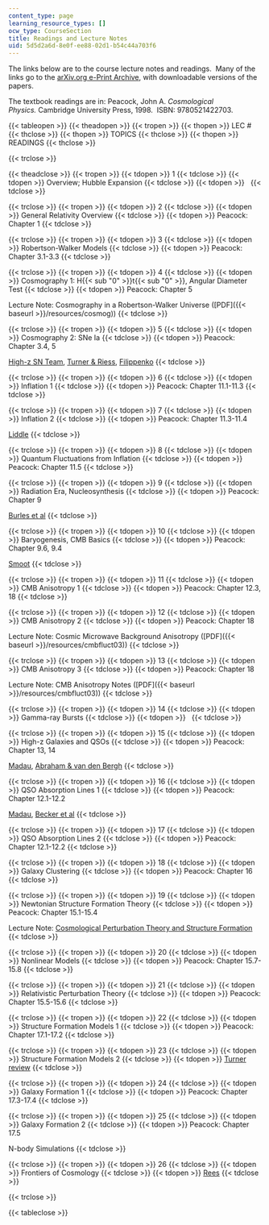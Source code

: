 ```yaml
---
content_type: page
learning_resource_types: []
ocw_type: CourseSection
title: Readings and Lecture Notes
uid: 5d5d2a6d-8e0f-ee88-02d1-b54c44a703f6
---
```


The links below are to the course lecture notes and readings.  Many of the links go to the [arXiv.org e-Print Archive](http://de.arxiv.org/), with downloadable versions of the papers.

The textbook readings are in: Peacock, John A. _Cosmological Physics._ Cambridge University Press, 1998.  ISBN: 9780521422703.

{{< tableopen >}}
{{< theadopen >}}
{{< tropen >}}
{{< thopen >}}
LEC #
{{< thclose >}}
{{< thopen >}}
TOPICS
{{< thclose >}}
{{< thopen >}}
READINGS
{{< thclose >}}

{{< trclose >}}

{{< theadclose >}}
{{< tropen >}}
{{< tdopen >}}
1
{{< tdclose >}}
{{< tdopen >}}
Overview; Hubble Expansion
{{< tdclose >}}
{{< tdopen >}}
 
{{< tdclose >}}

{{< trclose >}}
{{< tropen >}}
{{< tdopen >}}
2
{{< tdclose >}}
{{< tdopen >}}
General Relativity Overview
{{< tdclose >}}
{{< tdopen >}}
Peacock: Chapter 1
{{< tdclose >}}

{{< trclose >}}
{{< tropen >}}
{{< tdopen >}}
3
{{< tdclose >}}
{{< tdopen >}}
Robertson-Walker Models
{{< tdclose >}}
{{< tdopen >}}
Peacock: Chapter 3.1-3.3
{{< tdclose >}}

{{< trclose >}}
{{< tropen >}}
{{< tdopen >}}
4
{{< tdclose >}}
{{< tdopen >}}
Cosmography 1: H{{< sub "0" >}}t{{< sub "0" >}}, Angular Diameter Test
{{< tdclose >}}
{{< tdopen >}}
Peacock: Chapter 5  
  
Lecture Note: Cosmography in a Robertson-Walker Universe ([PDF]({{< baseurl >}}/resources/cosmog))
{{< tdclose >}}

{{< trclose >}}
{{< tropen >}}
{{< tdopen >}}
5
{{< tdclose >}}
{{< tdopen >}}
Cosmography 2: SNe Ia
{{< tdclose >}}
{{< tdopen >}}
Peacock: Chapter 3.4, 5  
  
[High-z SN Team](http://www.cfa.harvard.edu/supernova//HighZ.html), [Turner & Riess](http://de.arxiv.org/abs/astro-ph/0106051), [Filippenko](http://de.arxiv.org/abs/astro-ph/0109399)
{{< tdclose >}}

{{< trclose >}}
{{< tropen >}}
{{< tdopen >}}
6
{{< tdclose >}}
{{< tdopen >}}
Inflation 1
{{< tdclose >}}
{{< tdopen >}}
Peacock: Chapter 11.1-11.3
{{< tdclose >}}

{{< trclose >}}
{{< tropen >}}
{{< tdopen >}}
7
{{< tdclose >}}
{{< tdopen >}}
Inflation 2
{{< tdclose >}}
{{< tdopen >}}
Peacock: Chapter 11.3-11.4  
  
[Liddle](http://de.arxiv.org/abs/astro-ph/0109439)
{{< tdclose >}}

{{< trclose >}}
{{< tropen >}}
{{< tdopen >}}
8
{{< tdclose >}}
{{< tdopen >}}
Quantum Fluctuations from Inflation
{{< tdclose >}}
{{< tdopen >}}
Peacock: Chapter 11.5
{{< tdclose >}}

{{< trclose >}}
{{< tropen >}}
{{< tdopen >}}
9
{{< tdclose >}}
{{< tdopen >}}
Radiation Era, Nucleosynthesis
{{< tdclose >}}
{{< tdopen >}}
Peacock: Chapter 9  
  
[Burles et al](http://de.arxiv.org/abs/astro-ph/0010171)
{{< tdclose >}}

{{< trclose >}}
{{< tropen >}}
{{< tdopen >}}
10
{{< tdclose >}}
{{< tdopen >}}
Baryogenesis, CMB Basics
{{< tdclose >}}
{{< tdopen >}}
Peacock: Chapter 9.6, 9.4  
  
[Smoot](http://de.arxiv.org/abs/astro-ph/9902027)
{{< tdclose >}}

{{< trclose >}}
{{< tropen >}}
{{< tdopen >}}
11
{{< tdclose >}}
{{< tdopen >}}
CMB Anisotropy 1
{{< tdclose >}}
{{< tdopen >}}
Peacock: Chapter 12.3, 18
{{< tdclose >}}

{{< trclose >}}
{{< tropen >}}
{{< tdopen >}}
12
{{< tdclose >}}
{{< tdopen >}}
CMB Anisotropy 2
{{< tdclose >}}
{{< tdopen >}}
Peacock: Chapter 18  
  
Lecture Note: Cosmic Microwave Background Anisotropy ([PDF]({{< baseurl >}}/resources/cmbfluct03))
{{< tdclose >}}

{{< trclose >}}
{{< tropen >}}
{{< tdopen >}}
13
{{< tdclose >}}
{{< tdopen >}}
CMB Anisotropy 3
{{< tdclose >}}
{{< tdopen >}}
Peacock: Chapter 18  
  
Lecture Note: CMB Anisotropy Notes ([PDF]({{< baseurl >}}/resources/cmbfluct03))
{{< tdclose >}}

{{< trclose >}}
{{< tropen >}}
{{< tdopen >}}
14
{{< tdclose >}}
{{< tdopen >}}
Gamma-ray Bursts
{{< tdclose >}}
{{< tdopen >}}
 
{{< tdclose >}}

{{< trclose >}}
{{< tropen >}}
{{< tdopen >}}
15
{{< tdclose >}}
{{< tdopen >}}
High-z Galaxies and QSOs
{{< tdclose >}}
{{< tdopen >}}
Peacock: Chapter 13, 14  
  
[Madau](http://de.arxiv.org/abs/astro-ph/9902228), [Abraham & van den Bergh](http://de.arxiv.org/abs/astro-ph/0109358)
{{< tdclose >}}

{{< trclose >}}
{{< tropen >}}
{{< tdopen >}}
16
{{< tdclose >}}
{{< tdopen >}}
QSO Absorption Lines 1
{{< tdclose >}}
{{< tdopen >}}
Peacock: Chapter 12.1-12.2  
  
[Madau](http://de.arxiv.org/abs/astro-ph/0005106), [Becker et al](http://de.arxiv.org/abs/astro-ph/0108097)
{{< tdclose >}}

{{< trclose >}}
{{< tropen >}}
{{< tdopen >}}
17
{{< tdclose >}}
{{< tdopen >}}
QSO Absorption Lines 2
{{< tdclose >}}
{{< tdopen >}}
Peacock: Chapter 12.1-12.2
{{< tdclose >}}

{{< trclose >}}
{{< tropen >}}
{{< tdopen >}}
18
{{< tdclose >}}
{{< tdopen >}}
Galaxy Clustering
{{< tdclose >}}
{{< tdopen >}}
Peacock: Chapter 16
{{< tdclose >}}

{{< trclose >}}
{{< tropen >}}
{{< tdopen >}}
19
{{< tdclose >}}
{{< tdopen >}}
Newtonian Structure Formation Theory
{{< tdclose >}}
{{< tdopen >}}
Peacock: Chapter 15.1-15.4  
  
Lecture Note: [Cosmological Perturbation Theory and Structure Formation](http://de.arxiv.org/abs/astro-ph/0101009)
{{< tdclose >}}

{{< trclose >}}
{{< tropen >}}
{{< tdopen >}}
20
{{< tdclose >}}
{{< tdopen >}}
Nonlinear Models
{{< tdclose >}}
{{< tdopen >}}
Peacock: Chapter 15.7-15.8
{{< tdclose >}}

{{< trclose >}}
{{< tropen >}}
{{< tdopen >}}
21
{{< tdclose >}}
{{< tdopen >}}
Relativistic Perturbation Theory
{{< tdclose >}}
{{< tdopen >}}
Peacock: Chapter 15.5-15.6
{{< tdclose >}}

{{< trclose >}}
{{< tropen >}}
{{< tdopen >}}
22
{{< tdclose >}}
{{< tdopen >}}
Structure Formation Models 1
{{< tdclose >}}
{{< tdopen >}}
Peacock: Chapter 17.1-17.2
{{< tdclose >}}

{{< trclose >}}
{{< tropen >}}
{{< tdopen >}}
23
{{< tdclose >}}
{{< tdopen >}}
Structure Formation Models 2
{{< tdclose >}}
{{< tdopen >}}
[Turner review](http://de.arxiv.org/abs/astro-ph/9901168)
{{< tdclose >}}

{{< trclose >}}
{{< tropen >}}
{{< tdopen >}}
24
{{< tdclose >}}
{{< tdopen >}}
Galaxy Formation 1
{{< tdclose >}}
{{< tdopen >}}
Peacock: Chapter 17.3-17.4
{{< tdclose >}}

{{< trclose >}}
{{< tropen >}}
{{< tdopen >}}
25
{{< tdclose >}}
{{< tdopen >}}
Galaxy Formation 2
{{< tdclose >}}
{{< tdopen >}}
Peacock: Chapter 17.5  
  
N-body Simulations
{{< tdclose >}}

{{< trclose >}}
{{< tropen >}}
{{< tdopen >}}
26
{{< tdclose >}}
{{< tdopen >}}
Frontiers of Cosmology
{{< tdclose >}}
{{< tdopen >}}
[Rees](http://de.arxiv.org/abs/astro-ph/0103391)
{{< tdclose >}}

{{< trclose >}}

{{< tableclose >}}